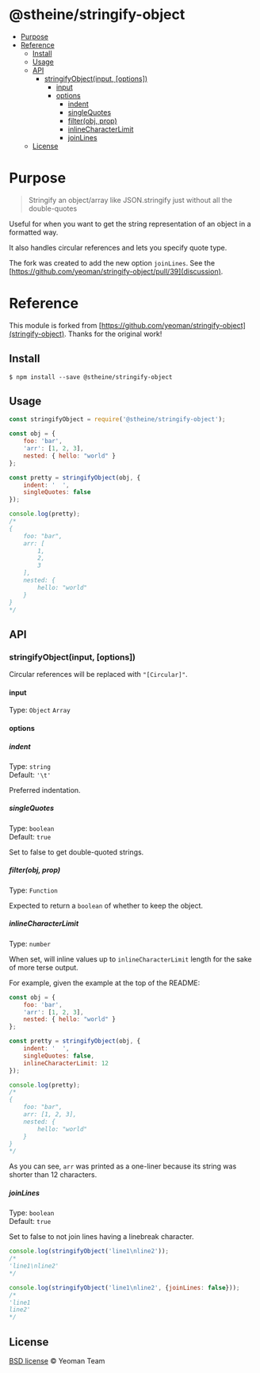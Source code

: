 # @stheine/stringify-object

<!-- toc -->

- [Purpose](#purpose)
- [Reference](#reference)
  * [Install](#install)
  * [Usage](#usage)
  * [API](#api)
    + [stringifyObject(input, [options])](#stringifyobjectinput-options)
      - [input](#input)
      - [options](#options)
        * [indent](#indent)
        * [singleQuotes](#singlequotes)
        * [filter(obj, prop)](#filterobj-prop)
        * [inlineCharacterLimit](#inlinecharacterlimit)
        * [joinLines](#joinlines)
  * [License](#license)

<!-- tocstop -->

# Purpose

> Stringify an object/array like JSON.stringify just without all the double-quotes

Useful for when you want to get the string representation of an object in a formatted way.

It also handles circular references and lets you specify quote type.

The fork was created to add the new option `joinLines`.
See the [https://github.com/yeoman/stringify-object/pull/39](discussion).

# Reference

This module is forked from [https://github.com/yeoman/stringify-object](stringify-object).
Thanks for the original work!

## Install

```
$ npm install --save @stheine/stringify-object
```

## Usage

```js
const stringifyObject = require('@stheine/stringify-object');

const obj = {
	foo: 'bar',
	'arr': [1, 2, 3],
	nested: { hello: "world" }
};

const pretty = stringifyObject(obj, {
	indent: '  ',
	singleQuotes: false
});

console.log(pretty);
/*
{
	foo: "bar",
	arr: [
		1,
		2,
		3
	],
	nested: {
		hello: "world"
	}
}
*/
```


## API

### stringifyObject(input, [options])

Circular references will be replaced with `"[Circular]"`.

#### input

Type: `Object` `Array`

#### options

##### indent

Type: `string`<br>
Default: `'\t'`

Preferred indentation.

##### singleQuotes

Type: `boolean`<br>
Default: `true`

Set to false to get double-quoted strings.

##### filter(obj, prop)

Type: `Function`

Expected to return a `boolean` of whether to keep the object.

##### inlineCharacterLimit

Type: `number`

When set, will inline values up to `inlineCharacterLimit` length for the sake of more terse output.

For example, given the example at the top of the README:

```js
const obj = {
	foo: 'bar',
	'arr': [1, 2, 3],
	nested: { hello: "world" }
};

const pretty = stringifyObject(obj, {
	indent: '  ',
	singleQuotes: false,
	inlineCharacterLimit: 12
});

console.log(pretty);
/*
{
	foo: "bar",
	arr: [1, 2, 3],
	nested: {
		hello: "world"
	}
}
*/
```

As you can see, `arr` was printed as a one-liner because its string was shorter than 12 characters.

##### joinLines

Type: `boolean`<br>
Default: `true`

Set to false to not join lines having a linebreak character.

```js
console.log(stringifyObject('line1\nline2'));
/*
'line1\nline2'
*/

console.log(stringifyObject('line1\nline2', {joinLines: false}));
/*
'line1
line2'
*/
```

## License

[BSD license](http://opensource.org/licenses/bsd-license.php) © Yeoman Team
